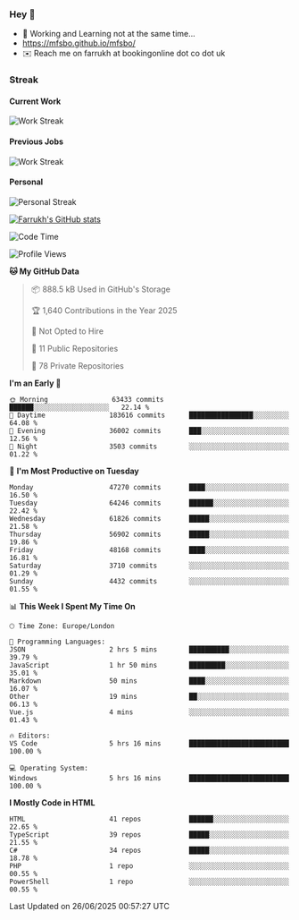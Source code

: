 ### Hey 👋

- 🏃 Working and Learning not at the same time...
- https://mfsbo.github.io/mfsbo/
- ✉️ Reach me on farrukh at bookingonline dot co dot uk

### Streak
#### Current Work
![Work Streak](https://streak-stats.demolab.com/?user=mfsbo)
#### Previous Jobs
![Work Streak](https://streak-stats.demolab.com/?user=farrukhcw)
#### Personal
![Personal Streak](https://streak-stats.demolab.com/?user=farrukhsubhani)

[![Farrukh's GitHub stats](https://github-readme-stats.vercel.app/api?username=mfsbo&hide=stars&count_private=true)](https://github.com/mfsbo/)

<!--START_SECTION:waka-->
![Code Time](http://img.shields.io/badge/Code%20Time-929%20hrs%2041%20mins-blue)

![Profile Views](http://img.shields.io/badge/Profile%20Views-0-blue)

**🐱 My GitHub Data** 

> 📦 888.5 kB Used in GitHub's Storage 
 > 
> 🏆 1,640 Contributions in the Year 2025
 > 
> 🚫 Not Opted to Hire
 > 
> 📜 11 Public Repositories 
 > 
> 🔑 78 Private Repositories 
 > 
**I'm an Early 🐤** 

```text
🌞 Morning                63433 commits       ██████░░░░░░░░░░░░░░░░░░░   22.14 % 
🌆 Daytime                183616 commits      ████████████████░░░░░░░░░   64.08 % 
🌃 Evening                36002 commits       ███░░░░░░░░░░░░░░░░░░░░░░   12.56 % 
🌙 Night                  3503 commits        ░░░░░░░░░░░░░░░░░░░░░░░░░   01.22 % 
```
📅 **I'm Most Productive on Tuesday** 

```text
Monday                   47270 commits       ████░░░░░░░░░░░░░░░░░░░░░   16.50 % 
Tuesday                  64246 commits       ██████░░░░░░░░░░░░░░░░░░░   22.42 % 
Wednesday                61826 commits       █████░░░░░░░░░░░░░░░░░░░░   21.58 % 
Thursday                 56902 commits       █████░░░░░░░░░░░░░░░░░░░░   19.86 % 
Friday                   48168 commits       ████░░░░░░░░░░░░░░░░░░░░░   16.81 % 
Saturday                 3710 commits        ░░░░░░░░░░░░░░░░░░░░░░░░░   01.29 % 
Sunday                   4432 commits        ░░░░░░░░░░░░░░░░░░░░░░░░░   01.55 % 
```


📊 **This Week I Spent My Time On** 

```text
🕑︎ Time Zone: Europe/London

💬 Programming Languages: 
JSON                     2 hrs 5 mins        ██████████░░░░░░░░░░░░░░░   39.79 % 
JavaScript               1 hr 50 mins        █████████░░░░░░░░░░░░░░░░   35.01 % 
Markdown                 50 mins             ████░░░░░░░░░░░░░░░░░░░░░   16.07 % 
Other                    19 mins             ██░░░░░░░░░░░░░░░░░░░░░░░   06.13 % 
Vue.js                   4 mins              ░░░░░░░░░░░░░░░░░░░░░░░░░   01.43 % 

🔥 Editors: 
VS Code                  5 hrs 16 mins       █████████████████████████   100.00 % 

💻 Operating System: 
Windows                  5 hrs 16 mins       █████████████████████████   100.00 % 
```

**I Mostly Code in HTML** 

```text
HTML                     41 repos            ██████░░░░░░░░░░░░░░░░░░░   22.65 % 
TypeScript               39 repos            █████░░░░░░░░░░░░░░░░░░░░   21.55 % 
C#                       34 repos            █████░░░░░░░░░░░░░░░░░░░░   18.78 % 
PHP                      1 repo              ░░░░░░░░░░░░░░░░░░░░░░░░░   00.55 % 
PowerShell               1 repo              ░░░░░░░░░░░░░░░░░░░░░░░░░   00.55 % 
```




 Last Updated on 26/06/2025 00:57:27 UTC
<!--END_SECTION:waka-->
<!--
**mfsbo/mfsbo** is a ✨ _special_ ✨ repository because its `README.md` (this file) appears on your GitHub profile.

Here are some ideas to get you started:

- 🔭 I’m currently working on ...
- 🌱 I’m currently learning ...
- 👯 I’m looking to collaborate on ...
- 🤔 I’m looking for help with ...
- 💬 Ask me about ...
- 📫 How to reach me: ...
- 😄 Pronouns: ...
- ⚡ Fun fact: ...
-->
